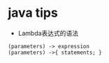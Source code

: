 java tips
 ====
 
 - Lambda表达式的语法
 ```
(parameters) -> expression
(parameters) ->{ statements; }
```